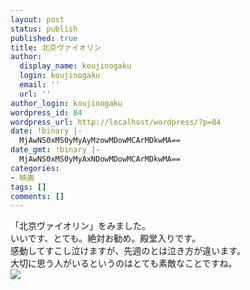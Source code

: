 ```yaml
---
layout: post
status: publish
published: true
title: 北京ヴァイオリン
author:
  display_name: koujinogaku
  login: koujinogaku
  email: ''
  url: ''
author_login: koujinogaku
wordpress_id: 84
wordpress_url: http://localhost/wordpress/?p=84
date: !binary |-
  MjAwNS0xMS0yMyAyMzowMDowMCArMDkwMA==
date_gmt: !binary |-
  MjAwNS0xMS0yMyAxNDowMDowMCArMDkwMA==
categories:
- 映画
tags: []
comments: []
---
```

<p>「北京ヴァイオリン」をみました。<br />
いいです、とても。絶対お勧め。殿堂入りです。<br />
感動してすこし泣けますが、先週のとは泣き方が違います。<br />
大切に思う人がいるというのはとても素敵なことですね。<br />
<a href="http://www.amazon.co.jp/exec/obidos/redirect?link_code=as2&path=ASIN/B00009XLKW&tag=koujinogakuse-22&camp=247&creative=1211"><img src="http://images-jp.amazon.com/images/P/B00009XLKW.09._OU09_PE0_SCMZZZZZZZ_.jpg"></a><img src="http://www.assoc-amazon.jp/e/ir?t=koujinogakuse-22&l=as2&o=9&a=B00009XLKW" width="1" height="1" border="0" alt="" style="border:none !important; margin:0px !important;" /></p>

